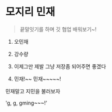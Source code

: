# 모지리 민재

> 끝말잇기를 하며 깃 협업 배워보기~!

1. 오민재

3. 강수량
4. 이제그만
제발 그냥 저장좀 되어주면 좋겠다
5. 민재!~~ 민재~~~~~!

민재말고 지민을 불러보자

'g, g, gming~~~!'
